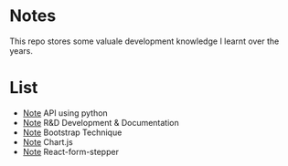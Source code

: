 # Notes
This repo stores some valuale development knowledge I learnt over the years. 

# List
- [Note](./API.md) API using python 
- [Note](./API.md) R&D Development & Documentation
- [Note](./Bootstrap.md) Bootstrap Technique
- [Note](./API.md) Chart.js
- [Note](./API.md) React-form-stepper
